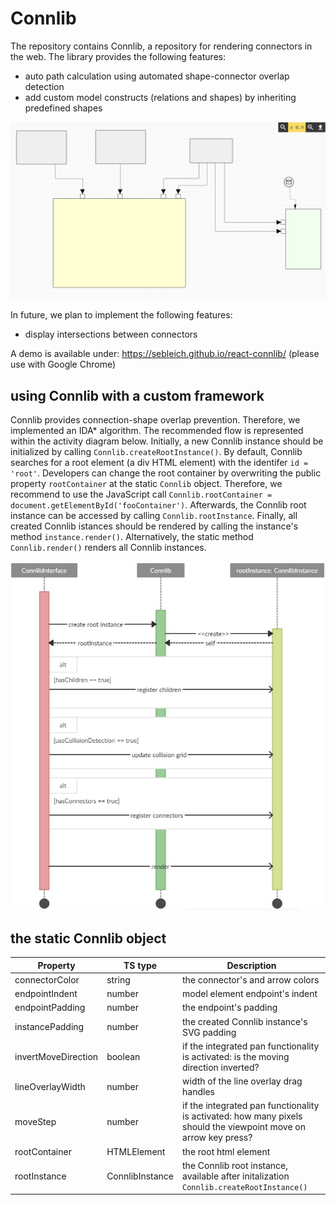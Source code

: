 # Connlib
The repository contains Connlib, a repository for rendering connectors in the web. The library provides the following features:
- auto path calculation using automated shape-connector overlap detection
- add custom model constructs (relations and shapes) by inheriting predefined shapes

![Connlib demo image](./assets/demo.png)

In future, we plan to implement the following features:
- display intersections between connectors

A demo is available under: https://sebleich.github.io/react-connlib/ (please use with Google Chrome)

## using Connlib with a custom framework

Connlib provides connection-shape overlap prevention. 
Therefore, we implemented an IDA* algorithm. 
The recommended flow is represented within the activity diagram below. 
Initially, a new Connlib instance should be initialized by calling `Connlib.createRootInstance()`. 
By default, Connlib searches for a root element (a div HTML element) with the identifer `id = 'root'`. 
Developers can change the root container by overwriting the public property `rootContainer` at the static `Connlib` object. 
Therefore, we recommend to use the JavaScript call `Connlib.rootContainer = document.getElementById('fooContainer')`. 
Afterwards, the Connlib root instance can be accessed by calling `Connlib.rootInstance`. 
Finally, all created Connlib istances should be rendered by calling the instance's method `instance.render()`. 
Alternatively, the static method `Connlib.render()` renders all Connlib instances. 

![Connlib activity](./assets/activity.JPG)

## the static Connlib object

| Property | TS type | Description |
| --- | --- | --- |
| connectorColor | string | the connector's and arrow colors |
| endpointIndent | number | model element endpoint's indent |
| endpointPadding | number | the endpoint's padding |
| instancePadding | number | the created Connlib instance's SVG padding |
| invertMoveDirection | boolean | if the integrated pan functionality is activated: is the moving direction inverted? |
| lineOverlayWidth | number | width of the line overlay drag handles |
| moveStep | number | if the integrated pan functionality is activated: how many pixels should the viewpoint move on arrow key press? |
| rootContainer | HTMLElement | the root html element |
| rootInstance | ConnlibInstance | the Connlib root instance, available after initalization `Connlib.createRootInstance()` |
